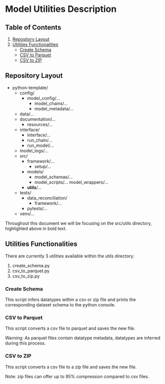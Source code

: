 # Model Utilities Description

## Table of Contents
1. [Repository Layout](#repository-layout)
2. [Utilities Functionalities](#utilities-functionalities)
   * [Create Schema](#create-schema)
   * [CSV to Parquet](#csv-to-parquet)
   * [CSV to ZIP](#csv-to-zip)

## Repository Layout
* python-template/
  * config/
    * model_config/...
      * model_chains/...
      * model_metadata/...
  * data/...
  * documentation/...
    * resources/...
  * interface/
    * interface/...
    * run_chain/...
    * run_model/...
  * model_logs/...
  * src/
    * framework/...
      * setup/...
    * models/
      * model_schemas/...
      * model_scripts/...
      model_wrappers/...
    * **utils**/...
  * tests/
    * data_reconciliation/
      * framework/...
    * pytests/...
  * venv/...

Throughout this document we will be focusing on the src/utils directory,
highlighted above in bold text.

## Utilities Functionalities
There are currently 3 utilities available within the utils directory:
1. create_schema.py
2. csv_to_parquet.py
3. csv_to_zip.py

### Create Schema
This script infers datatypes within a csv or zip file and prints the corresponding dataset schema
to the python console.

### CSV to Parquet
This script converts a csv file to parquet and saves the new file.

Warning: As parquet files contain datatype metadata, datatypes are inferred during this process. 

### CSV to ZIP
This script converts a csv file to a zip file and saves the new file.

Note: zip files can offer up to 95% compression compared to csv files.